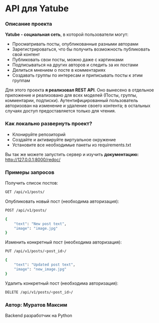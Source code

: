 # API для Yatube

### Описание проекта
**Yatube - социальная сеть**, в которой пользователи могут:
- Просматривать посты, опубликованные разными авторами
- Зарегистрироваться, что бы получить возможность публиковать свой контент
- Публиковать свои посты, можно даже с картинками
- Подписываться на других авторов и следить за их постами
- Делиться мнением о посте в комментариях
- Создавать группы по интересам и приписывать посты к этим группам

Для этого проекта **я реализовал REST API**. Оно вынесено в отдельное приложение и реализовано для всех моделей (Посты, группы, комментарии, подписки). Аутентифицированный пользователь авторизован на изменение и удаление своего контента; в остальных случаях доступ предоставляется только для чтения.

### Как локально развернуть проект?
- Клонируйте репозиторий
- Создайте и активируйте виртуальное окружение
- Установите все необходимые пакеты из requirements.txt

Вы так же можете запустить сервер и изучить **документацию:** http://127.0.0.1:8000/redoc/

### Примеры запросов
Получить список постов:
```bash 
GET /api/v1/posts/
```
Опубликовать новый пост (необходима авторизация):
```bash
POST /api/v1/posts/

{
    "text": "New post text",
    "image": "image.jpg"
}
```
Изменить конкретный пост (необходима авторизация):
```bash
PUT /api/v1/posts/<post_id>/

{
    "text": "Updated post text",
    "image": "new_image.jpg"
}
```
Удалить конкретный пост (необходима авторизация):
```bash
DELETE /api/v1/posts/<post_id>/
```

### Автор: Муратов Максим
Backend разработчик на Python